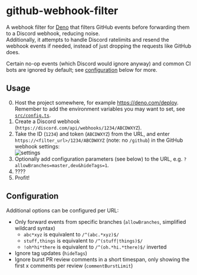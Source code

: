 # github-webhook-filter

A webhook filter for [Deno](https://deno.land/) that filters GitHub events before forwarding them to
a Discord webhook, reducing noise.\
Additionally, it attempts to handle Discord ratelimits and resend the webhook events if needed,
instead of just dropping the requests like GitHub does.

Certain no-op events (which Discord would ignore anyway) and common CI bots are ignored by default;
see [configuration](#configuration) below for more.

## Usage

0. Host the project somewhere, for example https://deno.com/deploy. Remember to add the environment
   variables you may want to set, see [`src/config.ts`](./src/config.ts).
1. Create a Discord webhook (`https://discord.com/api/webhooks/1234/ABCDWXYZ`).
2. Take the ID (`1234`) and token (`ABCDWXYZ`) from the URL, and enter
   `https://<filter_url>/1234/ABCDWXYZ` (note: no `/github`) in the GitHub webhook settings:\
   ![settings](./.github/assets/github-settings.png)
3. Optionally add configuration parameters (see below) to the URL, e.g.
   `?allowBranches=master,dev&hideTags=1`.
4. ????
5. Profit!

## Configuration

Additional options can be configured per URL:

- Only forward events from specific branches (`allowBranches`, simplified wildcard syntax)
  - `abc*xyz` is equivalent to `/^(abc.*xyz)$/`
  - `stuff,things` is equivalent to `/^(stuff|things)$/`
  - `!oh*hi*there` is equivalent to `/^(oh.*hi.*there)$/` inverted
- Ignore tag updates (`hideTags`)
- Ignore burst PR review comments in a short timespan, only showing the first x comments per review
  (`commentBurstLimit`)
